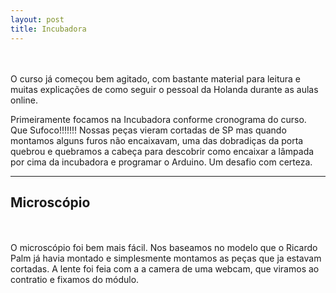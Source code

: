 ```yaml
---
layout: post
title: Incubadora
---
```

<br >
<br />
O curso já começou bem agitado, com bastante material para leitura e muitas explicações de como seguir o pessoal da Holanda durante as aulas online.

Primeiramente focamos na Incubadora conforme cronograma do curso. Que Sufoco!!!!!!! Nossas peças vieram cortadas de SP mas quando montamos alguns furos não encaixavam, uma das dobradiças da porta quebrou e quebramos a cabeça para descobrir como encaixar a lâmpada por cima da incubadora e programar o Arduino.  Um desafio com certeza.

---
Microscópio
---
<br >

<br />
O microscópio foi bem mais fácil. Nos baseamos no modelo que o Ricardo Palm já havia montado e simplesmente montamos as peças que ja estavam cortadas. A lente foi feia com a a camera de uma webcam, que viramos ao contratio e fixamos do módulo.


